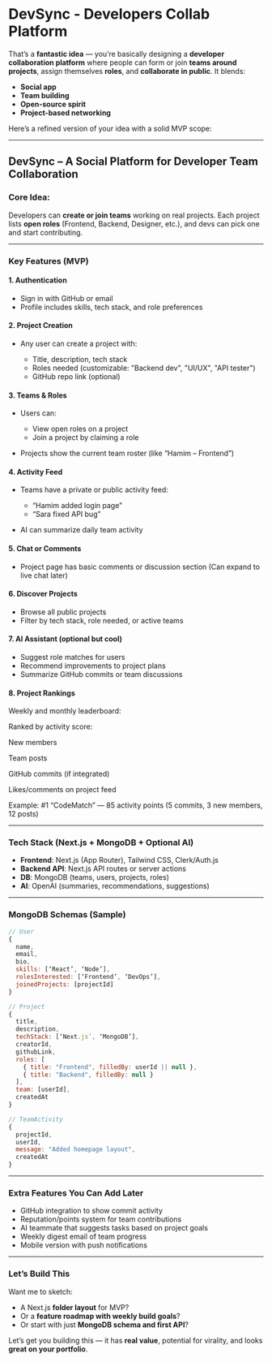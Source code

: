 # DevSync - Developers Collab Platform

That’s a **fantastic idea** — you’re basically designing a **developer collaboration platform** where people can form or join **teams around projects**, assign themselves **roles**, and **collaborate in public**. It blends:

* **Social app**
* **Team building**
* **Open-source spirit**
* **Project-based networking**

Here’s a refined version of your idea with a solid MVP scope:

---

## **DevSync – A Social Platform for Developer Team Collaboration**

### **Core Idea:**

Developers can **create or join teams** working on real projects. Each project lists **open roles** (Frontend, Backend, Designer, etc.), and devs can pick one and start contributing.

---

### **Key Features (MVP)**

#### 1. **Authentication**

* Sign in with GitHub or email
* Profile includes skills, tech stack, and role preferences

#### 2. **Project Creation**

* Any user can create a project with:

  * Title, description, tech stack
  * Roles needed (customizable: "Backend dev", "UI/UX", "API tester")
  * GitHub repo link (optional)

#### 3. **Teams & Roles**

* Users can:

  * View open roles on a project
  * Join a project by claiming a role
* Projects show the current team roster (like “Hamim – Frontend”)

#### 4. **Activity Feed**

* Teams have a private or public activity feed:

  * “Hamim added login page”
  * “Sara fixed API bug”
* AI can summarize daily team activity

#### 5. **Chat or Comments**

* Project page has basic comments or discussion section
  (Can expand to live chat later)

#### 6. **Discover Projects**

* Browse all public projects
* Filter by tech stack, role needed, or active teams

#### 7. **AI Assistant (optional but cool)**

* Suggest role matches for users
* Recommend improvements to project plans
* Summarize GitHub commits or team discussions

#### 8. Project Rankings
Weekly and monthly leaderboard:

Ranked by activity score:

New members

Team posts

GitHub commits (if integrated)

Likes/comments on project feed

Example:
#1 “CodeMatch” — 85 activity points (5 commits, 3 new members, 12 posts)

---

### **Tech Stack (Next.js + MongoDB + Optional AI)**

* **Frontend**: Next.js (App Router), Tailwind CSS, Clerk/Auth.js
* **Backend API**: Next.js API routes or server actions
* **DB**: MongoDB (teams, users, projects, roles)
* **AI**: OpenAI (summaries, recommendations, suggestions)

---

### **MongoDB Schemas (Sample)**

```js
// User
{
  name,
  email,
  bio,
  skills: [‘React’, ‘Node’],
  rolesInterested: [‘Frontend’, ‘DevOps’],
  joinedProjects: [projectId]
}

// Project
{
  title,
  description,
  techStack: [‘Next.js’, ‘MongoDB’],
  creatorId,
  githubLink,
  roles: [
    { title: "Frontend", filledBy: userId || null },
    { title: "Backend", filledBy: null }
  ],
  team: [userId],
  createdAt
}

// TeamActivity
{
  projectId,
  userId,
  message: "Added homepage layout",
  createdAt
}
```

---

### **Extra Features You Can Add Later**

* GitHub integration to show commit activity
* Reputation/points system for team contributions
* AI teammate that suggests tasks based on project goals
* Weekly digest email of team progress
* Mobile version with push notifications

---

### Let’s Build This

Want me to sketch:

* A Next.js **folder layout** for MVP?
* Or a **feature roadmap with weekly build goals**?
* Or start with just **MongoDB schema and first API**?

Let’s get you building this — it has **real value**, potential for virality, and looks **great on your portfolio**.
